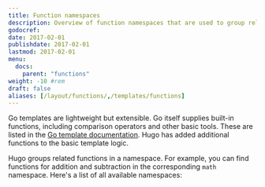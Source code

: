 ```yaml
---
title: Function namespaces
description: Overview of function namespaces that are used to group related functions.
godocref:
date: 2017-02-01
publishdate: 2017-02-01
lastmod: 2017-02-01
menu:
  docs:
    parent: "functions"
weight: -10	#rem
draft: false
aliases: [/layout/functions/,/templates/functions]
---
```


Go templates are lightweight but extensible. Go itself supplies built-in functions, including comparison operators and other basic tools. These are listed in the [Go template documentation][gofuncs]. Hugo has added additional functions to the basic template logic.

Hugo groups related functions in a namespace. For example, you can find functions for addition and subtraction in the corresponding `math` namespace. Here's a list of all available namespaces:

[gofuncs]: http://golang.org/pkg/text/template/#hdr-Functions
